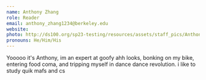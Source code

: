 ```yaml
---
name: Anthony Zhang
role: Reader
email: anthony_zhang1234@berkeley.edu
website: 
photo: http://ds100.org/sp23-testing/resources/assets/staff_pics/Anthony_Zhang.png
pronouns: He/Him/His
---
```

Yooooo it's Anthony, im an expert at goofy ahh looks, bonking on my bike, entering food coma, and tripping myself in dance dance revolution. i like to study quik mafs and cs 
